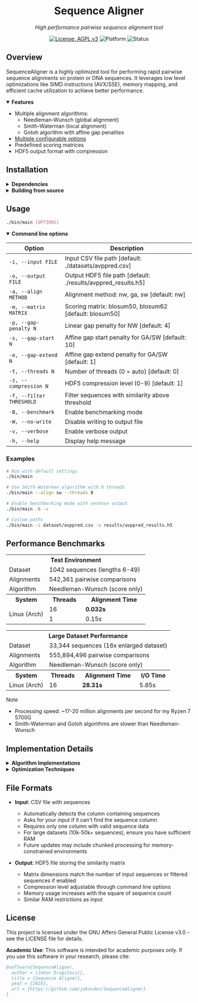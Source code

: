 <div align="center">
  <h1>Sequence Aligner</h1>
  <p><em>High performance pairwise sequence alignment tool</em></p>
  
  [![License: AGPL v3](https://img.shields.io/badge/License-AGPL_v3-blue.svg)](https://www.gnu.org/licenses/agpl-3.0)
  ![Platform](https://img.shields.io/badge/platform-Linux%20%7C%20Windows-lightgrey)
  ![Status](https://img.shields.io/badge/status-academic-orange)
</div>

## Overview

SequenceAligner is a highly optimized tool for performing rapid pairwise sequence alignments on protein or DNA sequences. It leverages low level optimizations like SIMD instructions (AVX/SSE), memory mapping, and efficient cache utilization to achieve better performance.

<details open>
<summary><strong>Features</strong></summary>

- Multiple alignment algorithms:
  - Needleman-Wunsch (global alignment)
  - Smith-Waterman (local alignment)
  - Gotoh algorithm with affine gap penalties
- [Multiple configurable options](#usage)
- Predefined scoring matrices
- HDF5 output format with compression

</details>

## Installation

<details>
<summary><strong>Dependencies</strong></summary>

- GCC with C99 support
- GNU Make
- HDF5 library

### Linux
```bash
# Debian/Ubuntu
sudo apt install build-essential libhdf5-dev

# Arch Linux
sudo pacman -S gcc make hdf5
```

### Windows

- Windows support coming soon

</details>

<details>
<summary><strong>Building from source</strong></summary>

```bash
# Clone the repository
git clone https://github.com/user/SequenceAligner.git
cd SequenceAligner

# Build the project
make

# For Windows cross compilation (not tested yet)
make cross
```
</details>

## Usage

```bash
./bin/main [OPTIONS]
```

<details open>
<summary><strong>Command line options</strong></summary>

| Option | Description |
|--------|-------------|
| `-i, --input FILE` | Input CSV file path [default: ./datasets/avppred.csv] |
| `-o, --output FILE` | Output HDF5 file path [default: ./results/avppred_results.h5] |
| `-a, --align METHOD` | Alignment method: nw, ga, sw [default: nw] |
| `-m, --matrix MATRIX` | Scoring matrix: blosum50, blosum62 [default: blosum50] |
| `-p, --gap-penalty N` | Linear gap penalty for NW [default: 4] |
| `-s, --gap-start N` | Affine gap start penalty for GA/SW [default: 10] |
| `-e, --gap-extend N` | Affine gap extend penalty for GA/SW [default: 1] |
| `-t, --threads N` | Number of threads (0 = auto) [default: 0] |
| `-z, --compression N` | HDF5 compression level (0-9) [default: 1] |
| `-f, --filter THRESHOLD` | Filter sequences with similarity above threshold |
| `-B, --benchmark` | Enable benchmarking mode |
| `-W, --no-write` | Disable writing to output file |
| `-v, --verbose` | Enable verbose output |
| `-h, --help` | Display help message |

</details>

### Examples

```bash
# Run with default settings
./bin/main

# Use Smith-Waterman algorithm with 8 threads
./bin/main --align sw --threads 8

# Enable benchmarking mode with verbose output
./bin/main -B -v

# Custom paths
./bin/main -i dataset/avppred.csv -o results/avppred_results.h5
```

## Performance Benchmarks

<table>
  <tr>
    <th colspan="3">Test Environment</th>
  </tr>
  <tr>
    <td>Dataset</td>
    <td colspan="2">1042 sequences (lengths 6-49)</td>
  </tr>
  <tr>
    <td>Alignments</td>
    <td colspan="2">542,361 pairwise comparisons</td>
  </tr>
  <tr>
    <td>Algorithm</td>
    <td colspan="2">Needleman-Wunsch (score only)</td>
  </tr>
  <tr>
    <th>System</th>
    <th>Threads</th>
    <th>Alignment Time</th>
  </tr>
  <tr>
    <td rowspan="2">Linux (Arch)</td>
    <td>16</td>
    <td><strong>0.032s</strong></td>
  </tr>
  <tr>
    <td>1</td>
    <td>0.15s</td>
  </tr>
</table>

<table>
  <tr>
    <th colspan="4">Large Dataset Performance</th>
  </tr>
  <tr>
    <td>Dataset</td>
    <td colspan="3">33,344 sequences (16x enlarged dataset)</td>
  </tr>
  <tr>
    <td>Alignments</td>
    <td colspan="3">555,894,496 pairwise comparisons</td>
  </tr>
  <tr>
    <td>Algorithm</td>
    <td colspan="3">Needleman-Wunsch (score only)</td>
  </tr>
  <tr>
    <th>System</th>
    <th>Threads</th>
    <th>Alignment Time</th>
    <th>I/O Time</th>
  </tr>
  <tr>
    <td>Linux (Arch)</td>
    <td>16</td>
    <td><strong>28.31s</strong></td>
    <td>5.85s</td>
  </tr>
</table>

> [!NOTE]
> - Processing speed: ~17-20 million alignments per second for my Ryzen 7 5700G
> - Smith-Waterman and Gotoh algorithms are slower than Needleman-Wunsch

## Implementation Details

<details>
<summary><strong>Algorithm Implementations</strong></summary>

- **Needleman-Wunsch**: Global alignment with linear gap penalties
- **Smith-Waterman**: Local alignment with affine gap penalties 
- **Gotoh Algorithm**: Global alignment with affine gap penalties

All implementations use dynamic programming with optimized matrix operations.
</details>

<details>
<summary><strong>Optimization Techniques</strong></summary>

- SIMD vectorization using AVX/SSE instructions
- Cache friendly memory access patterns
- Memory prefetching
- Thread work stealing for load balancing
- Huge pages for large memory allocations
- Efficient matrix allocation with stack fallback for small sequences
</details>

## File Formats

- **Input**: CSV file with sequences
  - Automatically detects the column containing sequences
  - Asks for your input if it can't find the sequence column
  - Requires only one column with valid sequence data
  - For large datasets (10k-50k+ sequences), ensure you have sufficient RAM
  - Future updates may include chunked processing for memory-constrained environments
  
- **Output**: HDF5 file storing the similarity matrix
  - Matrix dimensions match the number of input sequences or filtered sequences if enabled
  - Compression level adjustable through command line options
  - Memory usage increases with the square of sequence count
  - Similar RAM restrictions as input

## License

This project is licensed under the GNU Affero General Public License v3.0 - see the LICENSE file for details.

**Academic Use**: This software is intended for academic purposes only. If you use this software in your research, please cite:

```bibtex
@software{SequenceAligner,
  author = {Jakov Dragičević},
  title = {Sequence Aligner},
  year = {2025},
  url = {https://github.com/jakovdev/SequenceAligner}
}
```